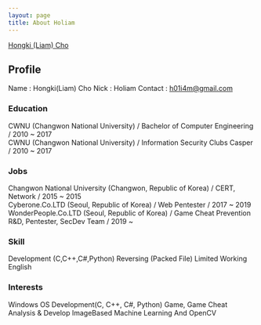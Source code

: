 ```yaml
---
layout: page
title: About Holiam
---
```


<div class="LI-profile-badge"  data-version="v1" data-size="medium" data-locale="ko_KR" data-type="horizontal" data-theme="light" data-vanity="hongki-liam-cho-1022b1174"><a class="LI-simple-link" href='https://kr.linkedin.com/in/hongki-liam-cho-1022b1174?trk=profile-badge'>Hongki (Liam) Cho</a></div>

## Profile

Name : Hongki(Liam) Cho
Nick : Holiam
Contact : h01i4m@gmail.com

### Education

CWNU (Changwon National University) / Bachelor of Computer Engineering / 2010 ~ 2017  
CWNU (Changwon National University) / Information Security Clubs Casper / 2010 ~ 2017

### Jobs

Changwon National University (Changwon, Republic of Korea) / CERT, Network / 2015 ~ 2015  
Cyberone.Co.LTD (Seoul, Republic of Korea) / Web Pentester / 2017 ~ 2019  
WonderPeople.Co.LTD (Seoul, Republic of Korea) / Game Cheat Prevention R&D, Pentester, SecDev Team  / 2019 ~  

### Skill

Development (C,C++,C#,Python)
Reversing (Packed File)
Limited Working English

### Interests

Windows OS
Development(C, C++, C#, Python)
Game, Game Cheat Analysis & Develop
ImageBased Machine Learning And OpenCV



